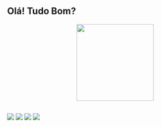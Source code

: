 ## Olá! Tudo Bom? 

<div align="center">
  <a href="https://github.com/PedroViniciusG">
  <img height="180em" src="https://github-readme-stats.vercel.app/api?username=PedroViniciusG&show_icons=true&theme=dark&include_all_commits=true&count_private=true"/>
</div>
  
  ##
  
  <div>
  <a href="https://instagram.com/pedroo_viini" target="_blank"><img src="https://img.shields.io/badge/-Instagram-%23E4405F?style=for-the-badge&logo=instagram&logoColor=white" target="_blank"></a>
  <a href = "mailto:pedropalomino202@gmail.com"><img src="https://img.shields.io/badge/-Gmail-%23333?style=for-the-badge&logo=gmail&logoColor=white" target="_blank"></a>
  <a href="https://open.spotify.com/user/31pvnkqyoiapsxivdqhy6ywqtywi" target="_blank"><img src="https://img.shields.io/badge/Spotify-1ED760?&style=for-the-badge&logo=spotify&logoColor=white" target="_blank"></a>
  <a href="https://steamcommunity.com/id/Pedrovisk1/" target="_blank"><img src="https://img.shields.io/badge/Steam-000000?style=for-the-badge&logo=steam&logoColor=white" target="_blank"></a>
  </div>
